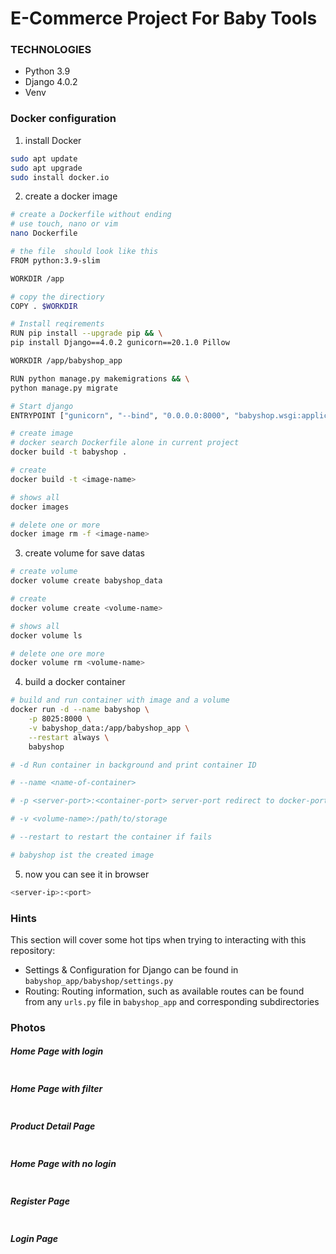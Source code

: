 # E-Commerce Project For Baby Tools

### TECHNOLOGIES

- Python 3.9
- Django 4.0.2
- Venv

### Docker configuration

1. install Docker
```bash
sudo apt update
sudo apt upgrade
sudo install docker.io
```

2. create a docker image
```bash
# create a Dockerfile without ending
# use touch, nano or vim
nano Dockerfile
```
```bash
# the file  should look like this
FROM python:3.9-slim

WORKDIR /app

# copy the directiory
COPY . $WORKDIR

# Install reqirements
RUN pip install --upgrade pip && \
pip install Django==4.0.2 gunicorn==20.1.0 Pillow

WORKDIR /app/babyshop_app

RUN python manage.py makemigrations && \
python manage.py migrate

# Start django
ENTRYPOINT ["gunicorn", "--bind", "0.0.0.0:8000", "babyshop.wsgi:application"]
```
```bash
# create image
# docker search Dockerfile alone in current project
docker build -t babyshop .

# create
docker build -t <image-name>

# shows all
docker images

# delete one or more
docker image rm -f <image-name>
```

3. create volume for save datas
```bash
# create volume
docker volume create babyshop_data

# create
docker volume create <volume-name>

# shows all
docker volume ls

# delete one ore more
docker volume rm <volume-name>
```

4. build a docker container
```bash
# build and run container with image and a volume
docker run -d --name babyshop \
    -p 8025:8000 \
    -v babyshop_data:/app/babyshop_app \
    --restart always \
    babyshop

# -d Run container in background and print container ID

# --name <name-of-container>

# -p <server-port>:<container-port> server-port redirect to docker-port

# -v <volume-name>:/path/to/storage

# --restart to restart the container if fails

# babyshop ist the created image
```

5. now you can see it in browser
```bash
<server-ip>:<port>
```
### Hints

This section will cover some hot tips when trying to interacting with this repository:

- Settings & Configuration for Django can be found in `babyshop_app/babyshop/settings.py`
- Routing: Routing information, such as available routes can be found from any `urls.py` file in `babyshop_app` and corresponding subdirectories

### Photos

##### Home Page with login

<img alt="" src="https://github.com/MET-DEV/Django-E-Commerce/blob/master/project_images/capture_20220323080815407.jpg"></img>
##### Home Page with filter
<img alt="" src="https://github.com/MET-DEV/Django-E-Commerce/blob/master/project_images/capture_20220323080840305.jpg"></img>
##### Product Detail Page
<img alt="" src="https://github.com/MET-DEV/Django-E-Commerce/blob/master/project_images/capture_20220323080934541.jpg"></img>

##### Home Page with no login
<img alt="" src="https://github.com/MET-DEV/Django-E-Commerce/blob/master/project_images/capture_20220323080953570.jpg"></img>


##### Register Page

<img alt="" src="https://github.com/MET-DEV/Django-E-Commerce/blob/master/project_images/capture_20220323081016022.jpg"></img>


##### Login Page

<img alt="" src="https://github.com/MET-DEV/Django-E-Commerce/blob/master/project_images/capture_20220323081044867.jpg"></img>

